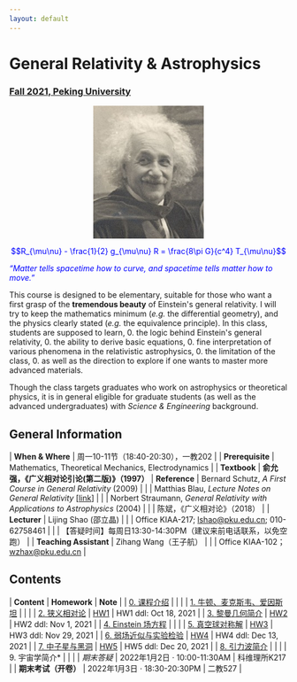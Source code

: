 ```yaml
---
layout: default
---
```


<style>
table {
  font-family: arial, sans-serif;
  border-collapse: collapse;
  width: 100%;
}

td, th {
  border: 1px solid #dddddd;
  text-align: left;
  padding: 8px;
}

tr:nth-child(odd) {
  background-color: #dddddd;
}
</style>

# <b>General Relativity & Astrophysics</b>

### <u>Fall 2021, Peking University</u>

<div style="display: flex; justify-content: center;">
<img src="../gr19/Einstein.jpg" width="200">
</div>

<p align="center">
<font color="blue">
$$R_{\mu\nu} - \frac{1}{2} g_{\mu\nu} R = \frac{8\pi G}{c^4} T_{\mu\nu}$$


<i>“Matter tells spacetime how to curve, and spacetime tells
matter how to move.”</i></font>
</p>

This course is designed to be elementary, suitable for those who want a first
grasp of the **tremendous beauty** of Einstein's general relativity. I will try
to keep the mathematics minimum (*e.g.* the differential geometry), and the
physics clearly stated (*e.g.* the equivalence principle).  In this class,
students are supposed to learn,
0. the logic behind Einstein's general relativity,
0. the ability to derive basic equations,
0. fine interpretation of various phenomena in the relativistic astrophysics,
0. the limitation of the class, 
0. as well as the direction to explore if one wants to master more advanced materials.

Though the class targets graduates who work on astrophysics or theoretical
physics, it is in general eligible for graduate students (as well as the
advanced undergraduates) with *Science & Engineering* background. 

<p></p>

## General Information

| **When & Where** | 周一10-11节（18:40-20:30），一教202 |
| **Prerequisite** | Mathematics, Theoretical Mechanics, Electrodynamics  |
| **Textbook** | **俞允强，《广义相对论引论(第二版)》（1997）**
| **Reference** | Bernard Schutz, *A First Course in General Relativity* (2009) |
| | Matthias Blau, *Lecture Notes on General Relativity* [[link](http://www.blau.itp.unibe.ch/GRLecturenotes.html)] |
| | Norbert Straumann, *General Relativity with Applications to Astrophysics* (2004) |
| | 陈斌，《广义相对论》（2018） |
| **Lecturer** | Lijing Shao (邵立晶) | 
| | Office KIAA-217; lshao@pku.edu.cn; 010-62758461 | 
| | 【答疑时间】每周日13:30-14:30PM（建议来前电话联系，以免空跑） | 
| **Teaching Assistant** | Zihang Wang（王子航） |
| | Office KIAA-102；wzhax@pku.edu.cn |

<p></p>

## Contents

| **Content** | **Homework** | **Note** |
| [0. 课程介绍](https://disk.pku.edu.cn/link/1A461934C1FA08FAA2E1A72A3C878E19) | | |
| [1. 牛顿、麦克斯韦、爱因斯坦](https://disk.pku.edu.cn/link/1A461934C1FA08FAA2E1A72A3C878E19) | | |
| [2. 狭义相对论](https://disk.pku.edu.cn/link/1A461934C1FA08FAA2E1A72A3C878E19) | [HW1](https://disk.pku.edu.cn/link/1A461934C1FA08FAA2E1A72A3C878E19) | HW1 ddl: Oct 18, 2021 |
| [3. 黎曼几何简介](https://disk.pku.edu.cn/link/1A461934C1FA08FAA2E1A72A3C878E19) | [HW2](https://disk.pku.edu.cn/link/1A461934C1FA08FAA2E1A72A3C878E19) | HW2 ddl: Nov 1, 2021 |
| [4. Einstein 场方程](https://disk.pku.edu.cn/link/1A461934C1FA08FAA2E1A72A3C878E19) |  |  |
| [5. 真空球对称解](https://disk.pku.edu.cn/link/1A461934C1FA08FAA2E1A72A3C878E19) | [HW3](https://disk.pku.edu.cn/link/1A461934C1FA08FAA2E1A72A3C878E19) | HW3 ddl: Nov 29, 2021 |
| [6. 弱场近似与实验检验](https://disk.pku.edu.cn/link/1A461934C1FA08FAA2E1A72A3C878E19) | [HW4](https://disk.pku.edu.cn/link/1A461934C1FA08FAA2E1A72A3C878E19) | HW4 ddl: Dec 13, 2021 |
| [7. 中子星与黑洞](https://disk.pku.edu.cn/link/1A461934C1FA08FAA2E1A72A3C878E19) | [HW5](https://disk.pku.edu.cn/link/1A461934C1FA08FAA2E1A72A3C878E19) | HW5 ddl: Dec 20, 2021 |
| [8. 引力波简介](https://disk.pku.edu.cn/link/1A461934C1FA08FAA2E1A72A3C878E19) |  |  |
| 9. 宇宙学简介* | | |
| *期末答疑* | 2022年1月2日 · 10:00-11:30AM | 科维理所K217 |
| **期末考试（开卷）** | 2022年1月3日 · 18:30-20:30PM | 二教527 |


<script type="text/x-mathjax-config">
  MathJax.Hub.Config({
    tex2jax: {
      inlineMath: [ ['$','$'] ],
      processEscapes: true
    }
  });
</script>
<script type="text/javascript" src="https://cdn.mathjax.org/mathjax/latest/MathJax.js?config=TeX-AMS-MML_HTMLorMML">
</script>

